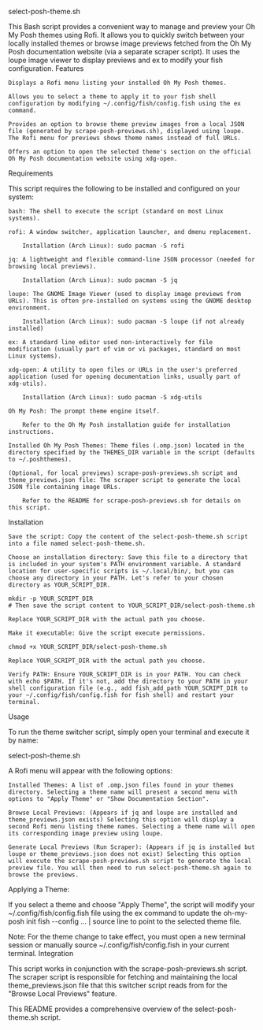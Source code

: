 select-posh-theme.sh

This Bash script provides a convenient way to manage and preview your Oh My Posh themes using Rofi. It allows you to quickly switch between your locally installed themes or browse image previews fetched from the Oh My Posh documentation website (via a separate scraper script). It uses the loupe image viewer to display previews and ex to modify your fish configuration.
Features

    Displays a Rofi menu listing your installed Oh My Posh themes.

    Allows you to select a theme to apply it to your fish shell configuration by modifying ~/.config/fish/config.fish using the ex command.

    Provides an option to browse theme preview images from a local JSON file (generated by scrape-posh-previews.sh), displayed using loupe. The Rofi menu for previews shows theme names instead of full URLs.

    Offers an option to open the selected theme's section on the official Oh My Posh documentation website using xdg-open.

Requirements

This script requires the following to be installed and configured on your system:

    bash: The shell to execute the script (standard on most Linux systems).

    rofi: A window switcher, application launcher, and dmenu replacement.

        Installation (Arch Linux): sudo pacman -S rofi

    jq: A lightweight and flexible command-line JSON processor (needed for browsing local previews).

        Installation (Arch Linux): sudo pacman -S jq

    loupe: The GNOME Image Viewer (used to display image previews from URLs). This is often pre-installed on systems using the GNOME desktop environment.

        Installation (Arch Linux): sudo pacman -S loupe (if not already installed)

    ex: A standard line editor used non-interactively for file modification (usually part of vim or vi packages, standard on most Linux systems).

    xdg-open: A utility to open files or URLs in the user's preferred application (used for opening documentation links, usually part of xdg-utils).

        Installation (Arch Linux): sudo pacman -S xdg-utils

    Oh My Posh: The prompt theme engine itself.

        Refer to the Oh My Posh installation guide for installation instructions.

    Installed Oh My Posh Themes: Theme files (.omp.json) located in the directory specified by the THEMES_DIR variable in the script (defaults to ~/.poshthemes).

    (Optional, for local previews) scrape-posh-previews.sh script and theme_previews.json file: The scraper script to generate the local JSON file containing image URLs.

        Refer to the README for scrape-posh-previews.sh for details on this script.

Installation

    Save the script: Copy the content of the select-posh-theme.sh script into a file named select-posh-theme.sh.

    Choose an installation directory: Save this file to a directory that is included in your system's PATH environment variable. A standard location for user-specific scripts is ~/.local/bin/, but you can choose any directory in your PATH. Let's refer to your chosen directory as YOUR_SCRIPT_DIR.

    mkdir -p YOUR_SCRIPT_DIR
    # Then save the script content to YOUR_SCRIPT_DIR/select-posh-theme.sh

    Replace YOUR_SCRIPT_DIR with the actual path you choose.

    Make it executable: Give the script execute permissions.

    chmod +x YOUR_SCRIPT_DIR/select-posh-theme.sh

    Replace YOUR_SCRIPT_DIR with the actual path you choose.

    Verify PATH: Ensure YOUR_SCRIPT_DIR is in your PATH. You can check with echo $PATH. If it's not, add the directory to your PATH in your shell configuration file (e.g., add fish_add_path YOUR_SCRIPT_DIR to your ~/.config/fish/config.fish for fish shell) and restart your terminal.

Usage

To run the theme switcher script, simply open your terminal and execute it by name:

select-posh-theme.sh

A Rofi menu will appear with the following options:

    Installed Themes: A list of .omp.json files found in your themes directory. Selecting a theme name will present a second menu with options to "Apply Theme" or "Show Documentation Section".

    Browse Local Previews: (Appears if jq and loupe are installed and theme_previews.json exists) Selecting this option will display a second Rofi menu listing theme names. Selecting a theme name will open its corresponding image preview using loupe.

    Generate Local Previews (Run Scraper): (Appears if jq is installed but loupe or theme_previews.json does not exist) Selecting this option will execute the scrape-posh-previews.sh script to generate the local preview file. You will then need to run select-posh-theme.sh again to browse the previews.

Applying a Theme:

If you select a theme and choose "Apply Theme", the script will modify your ~/.config/fish/config.fish file using the ex command to update the oh-my-posh init fish --config ... | source line to point to the selected theme file.

Note: For the theme change to take effect, you must open a new terminal session or manually source ~/.config/fish/config.fish in your current terminal.
Integration

This script works in conjunction with the scrape-posh-previews.sh script. The scraper script is responsible for fetching and maintaining the local theme_previews.json file that this switcher script reads from for the "Browse Local Previews" feature.

This README provides a comprehensive overview of the select-posh-theme.sh script.
